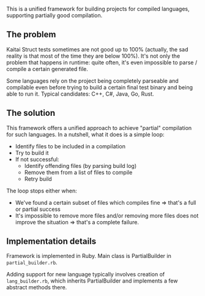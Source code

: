 This is a unified framework for building projects for compiled
languages, supporting partially good compilation.

## The problem

Kaitai Struct tests sometimes are not good up to 100% (actually, the
sad reality is that most of the time they are below 100%). It's not
only the problem that happens in runtime: quite often, it's even
impossible to parse / compile a certain generated file.

Some languages rely on the project being completely parseable and
compilable even before trying to build a certain final test binary and
being able to run it. Typical candidates: C++, C#, Java, Go, Rust.

## The solution

This framework offers a unified approach to achieve "partial"
compilation for such languages. In a nutshell, what it does is a
simple loop:

* Identify files to be included in a compilation
* Try to build it
* If not successful:
  * Identify offending files (by parsing build log)
  * Remove them from a list of files to compile
  * Retry build

The loop stops either when:

* We've found a certain subset of files which compiles fine =>
  that's a full or partial success
* It's impossible to remove more files and/or removing more files
  does not improve the situation => that's a complete failure.

## Implementation details

Framework is implemented in Ruby. Main class is PartialBuilder in `partial_builder.rb`.

Adding support for new language typically involves creation of
`lang_builder.rb`, which inherits PartialBuilder and implements a few
abstract methods there.
